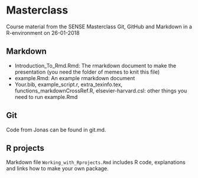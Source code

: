 # Masterclass
Course material from the SENSE Masterclass Git, GitHub and Markdown in a R-environment on 26-01-2018

## Markdown

* Introduction_To_Rmd.Rmd: The rmarkdown document to make the presentation (you need the folder of memes to knit this file)
* example.Rmd: An example rmarkdown document
* Your.bib, example_script.r, extra_texinfo.tex, functions_markdownCrossRef.R, elsevier-harvard.csl: other things you need to run example.Rmd

## Git

Code from Jonas can be found in git.md.

## R projects

Markdown file `Working_with_Rprojects.Rmd` includes R code, explanations and links how to make your own package. 
